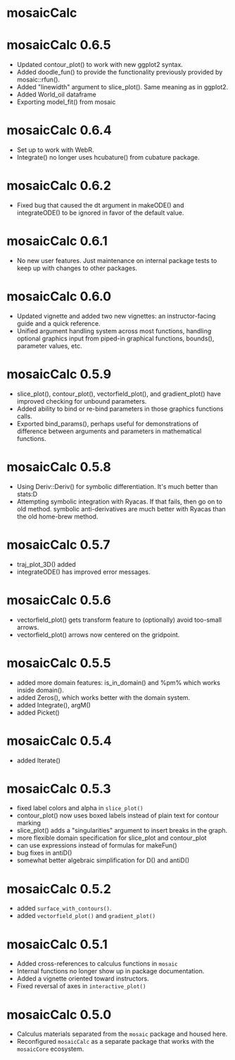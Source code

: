# mosaicCalc 

# mosaicCalc 0.6.5

* Updated contour_plot() to work with new ggplot2 syntax.
* Added doodle_fun() to provide the functionality previously provided by mosaic::rfun().
* Added "linewidth" argument to slice_plot(). Same meaning as in ggplot2.
* Added World_oil dataframe
* Exporting model_fit() from mosaic

# mosaicCalc 0.6.4

* Set up to work with WebR.
* Integrate() no longer uses hcubature() from cubature package.

# mosaicCalc 0.6.2

* Fixed bug that caused the dt argument in makeODE() and integrateODE() to be ignored in favor of the default value.

# mosaicCalc 0.6.1

* No new user features. Just maintenance on internal package tests to keep up with changes to other packages.

# mosaicCalc 0.6.0

* Updated vignette and added two new vignettes: an instructor-facing guide and a quick reference.
* Unified argument handling system across most functions, handling optional graphics input from piped-in graphical functions, bounds(), parameter values, etc.
  
# mosaicCalc 0.5.9

* slice_plot(), contour_plot(), vectorfield_plot(), and gradient_plot() have improved checking for unbound parameters.
* Added ability to bind or re-bind parameters in those graphics functions calls.
* Exported bind_params(), perhaps useful for demonstrations of difference between arguments and parameters in mathematical functions.
  
# mosaicCalc 0.5.8

* Using Deriv::Deriv() for symbolic differentiation. It's much better than stats:D
* Attempting symbolic integration with Ryacas. If that fails, then go on to old method. symbolic anti-derivatives are much better with Ryacas than the old home-brew method.
  
# mosaicCalc 0.5.7

* traj_plot_3D() added
* integrateODE() has improved error messages.
   
  
# mosaicCalc 0.5.6

* vectorfield_plot() gets transform feature to (optionally) avoid too-small arrows. 
* vectorfield_plot() arrows now centered on the gridpoint.
  

# mosaicCalc 0.5.5

* added more domain features: is_in_domain() and %pm% which works inside domain().
* added Zeros(), which works better with the domain system.
* added Integrate(), argM()
* added Picket()
      
# mosaicCalc 0.5.4

* added Iterate()
  
  
# mosaicCalc 0.5.3

* fixed label colors and alpha in `slice_plot()`
* contour_plot() now uses boxed labels instead of plain text for contour marking 
* slice_plot() adds a "singularities" argument to insert breaks in the graph. 
* more flexible domain specification for slice_plot and contour_plot
* can use expressions instead of formulas for makeFun()
* bug fixes in antiD()
* somewhat better algebraic simplification for D() and antiD()

# mosaicCalc 0.5.2

* added `surface_with_contours()`.
* added `vectorfield_plot()` and `gradient_plot()`
 
 
# mosaicCalc 0.5.1

 * Added cross-references to calculus functions in `mosaic`
 * Internal functions no longer show up in package documentation.
 * Added a vignette oriented toward instructors.
 * Fixed reversal of axes in `interactive_plot()`

# mosaicCalc 0.5.0

 * Calculus materials separated from the `mosaic` package and housed here.
 * Reconfigured `mosaicCalc` as a separate package that works with the `mosaicCore` ecosystem.
 



